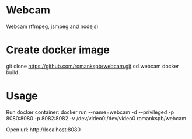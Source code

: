 # Webcam
Webcam (ffmpeg, jsmpeg and nodejs)

# Create docker image
git clone https://github.com/romankspb/webcam.git
cd webcam
docker build .

# Usage
Run docker container:
docker run --name=webcam -d --privileged -p 8080:8080 -p 8082:8082 -v /dev/video0:/dev/video0 romankspb/webcam

Open url:
http://localhost:8080
